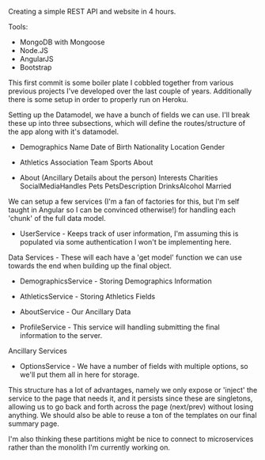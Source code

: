 Creating a simple REST API and website in 4 hours.

Tools:
- MongoDB with Mongoose
- Node.JS
- AngularJS
- Bootstrap

This first commit is some boiler plate I cobbled together from various previous projects I've developed over the last couple of years. Additionally there is some setup in order to properly run on Heroku.

Setting up the Datamodel, we have a bunch of fields we can use. I'll break these up into three subsections, which will
define the routes/structure of the app along with it's datamodel.

- Demographics
Name
Date of Birth
Nationality
Location
Gender

- Athletics
Association
Team
Sports
About

- About (Ancillary Details about the person)
Interests
Charities
SocialMediaHandles
Pets
PetsDescription
DrinksAlcohol
Married

We can setup a few services (I'm a fan of factories for this, but I'm self taught in Angular so I can be convinced otherwise!) for handling each 'chunk' of the full data model.

- UserService - Keeps track of user information, I'm assuming this is populated via some authentication I won't be implementing here.

Data Services - These will each have a 'get model' function we can use towards the end when building up the final object.

- DemographicsService - Storing Demographics Information
- AthleticsService - Storing Athletics Fields
- AboutService - Our Ancillary Data

- ProfileService - This service will handling submitting the final information to the server.

Ancillary Services
- OptionsService - We have a number of fields with multiple options, so we'll put them all in here for storage.

This structure has a lot of advantages, namely we only expose or 'inject' the service to the page that needs it, and it persists since these are singletons, allowing us to go back and forth across the page (next/prev) without losing anything. We should also be able to reuse a ton of the templates on our final summary page.

I'm also thinking these partitions might be nice to connect to microservices rather than the monolith I'm currently working on.
